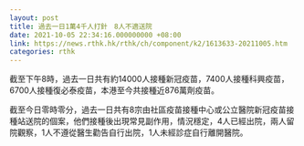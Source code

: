 ```yaml
---
layout: post
title: 過去一日1萬4千人打針　8人不適送院
date: 2021-10-05 22:34:16.000000000 +08:00
link: https://news.rthk.hk/rthk/ch/component/k2/1613633-20211005.htm
categories: rthk
---
```


截至下午8時，過去一日共有約14000人接種新冠疫苗，7400人接種科興疫苗，6700人接種復必泰疫苗，本港至今共接種近876萬劑疫苗。

截至今日零時零分，過去一日共有8宗由社區疫苗接種中心或公立醫院新冠疫苗接種站送院的個案，他們接種後出現常見副作用，情況穩定，4人已經出院，兩人留院觀察，1人不遵從醫生勸告自行出院，1人未經診症自行離開醫院。
